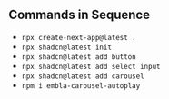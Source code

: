 ## Commands in Sequence

- `npx create-next-app@latest .`
- `npx shadcn@latest init`
- `npx shadcn@latest add button`
- `npx shadcn@latest add select input`
- `npx shadcn@latest add carousel`
- `npm i embla-carousel-autoplay`
